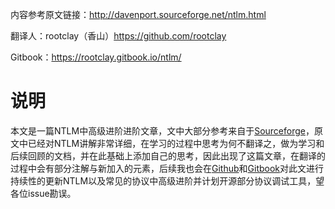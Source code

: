 内容参考原文链接：http://davenport.sourceforge.net/ntlm.html

翻译人：rootclay（香山）https://github.com/rootclay

Gitbook：https://rootclay.gitbook.io/ntlm/

# 说明 
本文是一篇NTLM中高级进阶进阶文章，文中大部分参考来自于[Sourceforge](http://davenport.sourceforge.net/ntlm.html)，原文中已经对NTLM讲解非常详细，在学习的过程中思考为何不翻译之，做为学习和后续回顾的文档，并在此基础上添加自己的思考，因此出现了这篇文章，在翻译的过程中会有部分注解与新加入的元素，后续我也会在[Github](https://github.com/rootclay)和[Gitbook](https://rootclay.gitbook.io/ntlm/)对此文进行持续性的更新NTLM以及常见的协议中高级进阶并计划开源部分协议调试工具，望各位issue勘误。
